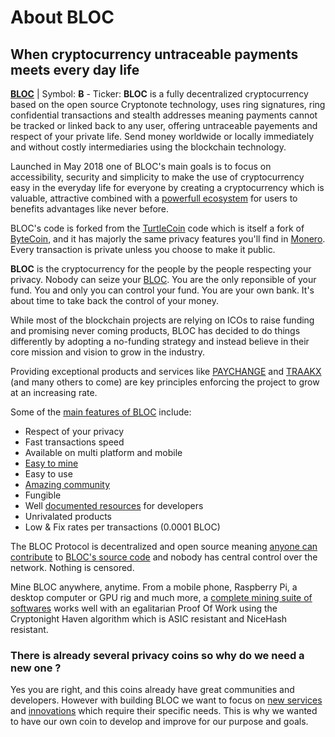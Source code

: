 # **About BLOC**

## **When cryptocurrency untraceable payments meets every day life**

**[BLOC](https://bloc.money)** | Symbol: **Ƀ** - Ticker: **BLOC** is a fully decentralized cryptocurrency based on the open source Cryptonote technology, uses ring signatures, ring confidential transactions and stealth addresses meaning payments cannot be tracked or linked back to any user, offering untraceable payements and respect of your private life. Send money worldwide or locally immediately and without costly intermediaries using the blockchain technology.

Launched in May 2018 one of BLOC's main goals is to focus on accessibility, security and simplicity to make the use of cryptocurrency easy in the everyday life for everyone by creating a cryptocurrency which is valuable, attractive combined with a [powerfull ecosystem](Ecosystem.md) for users to benefits advantages like never before.

BLOC's code is forked from the [TurtleCoin](https://github.com/turtlecoin/turtlecoin) code which is itself a fork of [ByteCoin](https://github.com/bcndev/bytecoin), and it has majorly the same privacy features you'll find in [Monero](https://github.com/monero-project/monero). Every transaction is private unless you choose to make it public.

**BLOC** is the cryptocurrency for the people by the people respecting your privacy. Nobody can seize your [BLOC](https://bloc.money). You are the only reponsible of your fund. You and only you can control your fund. You are your own bank. It's about time to take back the control of your money.

While most of the blockchain projects are relying on ICOs to raise funding and promising never coming products, BLOC has decided to do things differently by adopting a no-funding strategy and instead believe in their core mission and vision to grow in the industry.

Providing exceptional products and services like [PAYCHANGE](PAYchange.md) and [TRAAKX](TRAAKX.md) (and many others to come) are key principles enforcing the project to grow at an increasing rate.

Some of the [main features of BLOC](Features.md) include:

- Respect of your privacy
- Fast transactions speed
- Available on multi platform and mobile
- [Easy to mine](../mining/What-is-mining.md)
- Easy to use
- [Amazing community](Community.md)
- Fungible
- Well [documented resources](../service-operators/Resources.md) for developers
- Unrivalated products
- Low & Fix rates per transactions (0.0001 BLOC)

The BLOC Protocol is decentralized and open source meaning [anyone can contribute](Contributing.md) to [BLOC's source code](https://github.com/furiousteam/BLOC) and nobody has central control over the network. Nothing is censored.

Mine BLOC anywhere, anytime. From a mobile phone, Raspberry Pi, a desktop computer or GPU rig and much more, a [complete mining suite of softwares](../mining/How-to-mine-BLOC.md) works well with an egalitarian Proof Of Work using the Cryptonight Haven algorithm which is ASIC resistant and NiceHash resistant.

### **There is already several privacy coins so why do we need a new one ?**

Yes you are right, and this coins already have great communities and developers. However with building BLOC we want to focus on [new services](../about/PAYCHANGE.md) and [innovations](../about/TRAAKX.md) which require their specific needs. This is why we wanted to have our own coin to develop and improve for our purpose and goals.